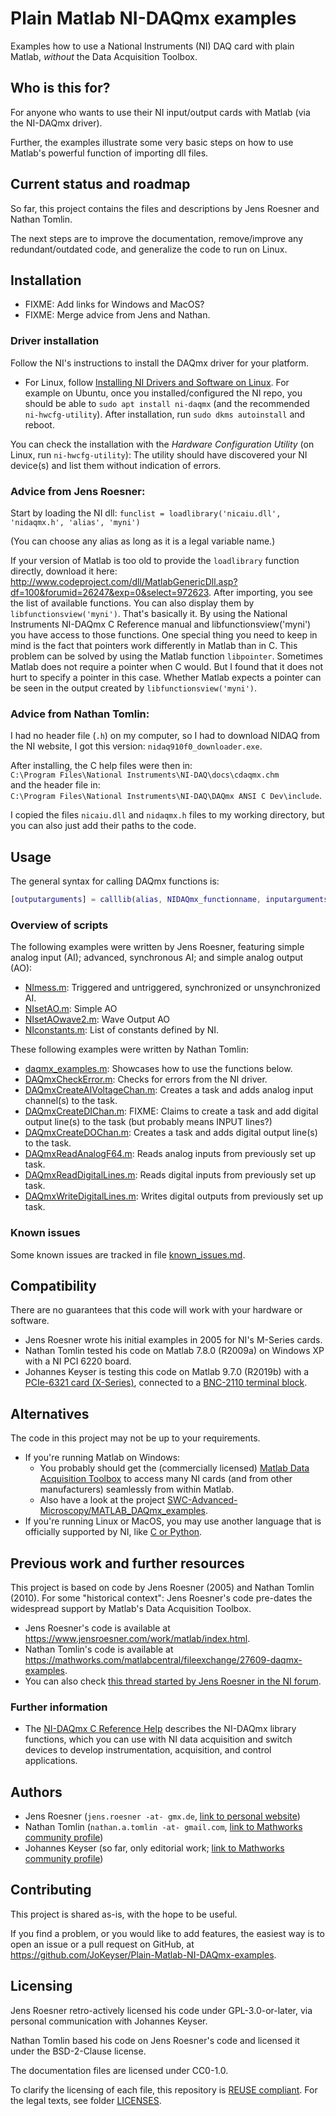 <!--
SPDX-FileCopyrightText: 2005 Jens Roesner, 2023-2024 Johannes Keyser

SPDX-License-Identifier: CC0-1.0
-->

# Plain Matlab NI-DAQmx examples

Examples how to use a National Instruments (NI) DAQ card with plain Matlab, _without_ the Data Acquisition Toolbox.

## Who is this for?

For anyone who wants to use their NI input/output cards with Matlab (via the NI-DAQmx driver).

Further, the examples illustrate some very basic steps on how to use Matlab's powerful function of importing dll files.

## Current status and roadmap

So far, this project contains the files and descriptions by Jens Roesner and Nathan Tomlin.

The next steps are to improve the documentation, remove/improve any redundant/outdated code, and generalize the code to run on Linux.

## Installation

- FIXME: Add links for Windows and MacOS?
- FIXME: Merge advice from Jens and Nathan.

### Driver installation

Follow the NI's instructions to install the DAQmx driver for your platform.

- For Linux, follow [Installing NI Drivers and Software on Linux](https://www.ni.com/docs/en-US/bundle/ni-platform-on-linux-desktop/page/installing-ni-drivers-and-software-on-linux-desktop.html).
  For example on Ubuntu, once you installed/configured the NI repo, you should be able to `sudo apt install ni-daqmx` (and the recommended `ni-hwcfg-utility`).
  After installation, run `sudo dkms autoinstall` and reboot.

You can check the installation with the _Hardware Configuration Utility_ (on Linux, run `ni-hwcfg-utility`):
The utility should have discovered your NI device(s) and list them without indication of errors.

### Advice from Jens Roesner:

Start by loading the NI dll: `funclist = loadlibrary('nicaiu.dll', 'nidaqmx.h', 'alias', 'myni')`

(You can choose any alias as long as it is a legal variable name.)

If your version of Matlab is too old to provide the `loadlibrary` function directly, download it here: <http://www.codeproject.com/dll/MatlabGenericDll.asp?df=100&forumid=26247&exp=0&select=972623>.
After importing, you see the list of available functions.
You can also display them by `libfunctionsview('myni')`.
That's basically it.
By using the National Instruments NI-DAQmx C Reference manual and libfunctionsview(\'myni\') you have access to those functions.
One special thing you need to keep in mind is the fact that pointers work differently in Matlab than in C.
This problem can be solved by using the Matlab function `libpointer`.
Sometimes Matlab does not require a pointer when C would.
But I found that it does not hurt to specify a pointer in this case.
Whether Matlab expects a pointer can be seen in the output created by `libfunctionsview('myni')`.

### Advice from Nathan Tomlin:

I had no header file (`.h`) on my computer, so I had to download NIDAQ from the NI website, I got this version: `nidaq910f0_downloader.exe`.

After installing, the C help files were then in:  
`C:\Program Files\National Instruments\NI-DAQ\docs\cdaqmx.chm`  
and the header file in:  
`C:\Program Files\National Instruments\NI-DAQ\DAQmx ANSI C Dev\include`.

I copied the files `nicaiu.dll` and `nidaqmx.h` files to my working directory, but you can also just add their paths to the code.

## Usage

The general syntax for calling DAQmx functions is:

```matlab
[outputarguments] = calllib(alias, NIDAQmx_functionname, inputarguments)
```

### Overview of scripts

The following examples were written by Jens Roesner, featuring simple analog input (AI); advanced, synchronous AI; and simple analog output (AO):

- [NImess.m](NImess.m): Triggered and untriggered, synchronized or unsynchronized AI.
- [NIsetAO.m](NIsetAO.m): Simple AO
- [NIsetAOwave2.m](NIsetAOwave2.m): Wave Output AO
- [NIconstants.m](NIconstants.m): List of constants defined by NI.

These following examples were written by Nathan Tomlin:

- [daqmx_examples.m](daqmx_examples.m): Showcases how to use the functions below.
- [DAQmxCheckError.m](DAQmxCheckError.m): Checks for errors from the NI driver.
- [DAQmxCreateAIVoltageChan.m](DAQmxCreateAIVoltageChan.m): Creates a task and adds analog input channel(s) to the task.
- [DAQmxCreateDIChan.m](DAQmxCreateDIChan.m): FIXME: Claims to create a task and add digital output line(s) to the task (but probably means INPUT lines?)
- [DAQmxCreateDOChan.m](DAQmxCreateDOChan.m): Creates a task and adds digital output line(s) to the task.
- [DAQmxReadAnalogF64.m](DAQmxReadAnalogF64.m): Reads analog inputs from previously set up task.
- [DAQmxReadDigitalLines.m](DAQmxReadDigitalLines.m): Reads digital inputs from previously set up task.
- [DAQmxWriteDigitalLines.m](DAQmxWriteDigitalLines.m): Writes digital outputs from previously set up task.

### Known issues

Some known issues are tracked in file [known_issues.md](known_issues.md).

## Compatibility

There are no guarantees that this code will work with your hardware or software.

- Jens Roesner wrote his initial examples in 2005 for NI's M-Series cards.
- Nathan Tomlin tested his code on Matlab 7.8.0 (R2009a) on Windows XP with a NI PCI 6220 board.
- Johannes Keyser is testing this code on Matlab 9.7.0 (R2019b) with a [PCIe-6321 card (X-Series)](https://www.ni.com/en-us/support/model.pcie-6321.html), connected to a [BNC-2110 terminal block](https://www.ni.com/en-us/support/model.bnc-2110.html).

## Alternatives

The code in this project may not be up to your requirements.

- If you're running Matlab on Windows:
   - You probably should get the (commercially licensed) [Matlab Data Acquisition Toolbox](http://www.mathworks.com/products/daq/) to access many NI cards (and from other manufacturers) seamlessly from within Matlab.
   - Also have a look at the project [SWC-Advanced-Microscopy/MATLAB_DAQmx_examples](https://github.com/SWC-Advanced-Microscopy/MATLAB_DAQmx_examples).
- If you're running Linux or MacOS, you may use another language that is officially supported by NI, like [C or Python](https://github.com/ni).

## Previous work and further resources

This project is based on code by Jens Roesner (2005) and Nathan Tomlin (2010).
For some "historical context": Jens Roesner's code pre-dates the widespread support by Matlab's Data Acquisition Toolbox.

- Jens Roesner's code is available at <https://www.jensroesner.com/work/matlab/index.html>.
- Nathan Tomlin's code is available at <https://mathworks.com/matlabcentral/fileexchange/27609-daqmx-examples>.
- You can also check [this thread started by Jens Roesner in the NI forum](https://forums.ni.com/t5/Multifunction-DAQ/Use-M-Series-cards-with-DAQmx-in-Matlab/m-p/185232).

### Further information

- The [NI-DAQmx C Reference Help](https://www.ni.com/docs/en-US/bundle/ni-daqmx-c-api-ref/page/cdaqmx/help_file_title.html) describes the NI-DAQmx library functions, which you can use with NI data acquisition and switch devices to develop instrumentation, acquisition, and control applications.

## Authors

- Jens Roesner (`jens.roesner -at- gmx.de`, [link to personal website](https://www.jensroesner.com/work/matlab/))
- Nathan Tomlin (`nathan.a.tomlin -at- gmail.com`, [link to Mathworks community profile](https://mathworks.com/matlabcentral/profile/authors/1252890))
- Johannes Keyser (so far, only editorial work; [link to Mathworks community profile](https://mathworks.com/matlabcentral/profile/authors/2267277))

## Contributing

This project is shared as-is, with the hope to be useful.

If you find a problem, or you would like to add features, the easiest way is to open an issue or a pull request on GitHub, at <https://github.com/JoKeyser/Plain-Matlab-NI-DAQmx-examples>.

## Licensing

Jens Roesner retro-actively licensed his code under GPL-3.0-or-later, via personal communication with Johannes Keyser.

Nathan Tomlin based his code on Jens Roesner's code and licensed it under the BSD-2-Clause license.

The documentation files are licensed under CC0-1.0.

To clarify the licensing of each file, this repository is [REUSE compliant](https://reuse.software/).
For the legal texts, see folder [LICENSES](LICENSES).

